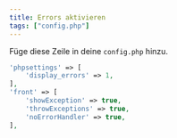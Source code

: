 ```yaml
---
title: Errors aktivieren
tags: ["config.php"]
---
```


Füge diese Zeile in deine `config.php` hinzu.


```php
'phpsettings' => [
    'display_errors' => 1,
],
'front' => [
    'showException' => true,
    'throwExceptions' => true,
    'noErrorHandler' => true,
],
```
